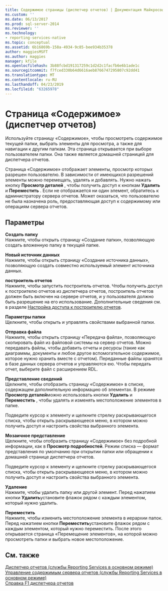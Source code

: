 ```yaml
---
title: Содержимое страницы (диспетчер отчетов) | Документация Майкрософт
ms.custom: ''
ms.date: 06/13/2017
ms.prod: sql-server-2014
ms.reviewer: ''
ms.technology:
- reporting-services-native
ms.topic: conceptual
ms.assetid: 6b16869b-158a-4934-9c85-bee934b35378
author: maggiesMSFT
ms.author: maggies
manager: kfile
ms.openlocfilehash: 3b88fcbd191317259c1d2d2c1facfb6e6b1ade1c
ms.sourcegitcommit: f7fced330b64d6616aeb8766747295807c92dd41
ms.translationtype: MT
ms.contentlocale: ru-RU
ms.lasthandoff: 04/23/2019
ms.locfileid: "63265978"
---
```

# <a name="contents-page-report-manager"></a>Страница «Содержимое» (диспетчер отчетов)
  Используйте страницу «Содержимое», чтобы просмотреть содержимое текущей папки, выбрать элементы для просмотра, а также для навигации к другим папкам. Эта страница открывается при выборе пользователем папки. Она также является домашней страницей для диспетчера отчетов.  
  
 Страница «Содержимое» отображает элементы, просмотр которых разрешен пользователю. В зависимости от имеющихся разрешений элементы можно перемещать, удалять и добавлять. Нужно нажать кнопку **Просмотр деталей** , чтобы получить доступ к кнопкам **Удалить** и **Переместить** . Если не отображается ни один элемент, обратитесь к администратору сервера отчетов. Может оказаться, что пользователю не была назначена роль, предоставляющая доступ к содержимому или операциям сервера отчетов.  
  
## <a name="options"></a>Параметры  
 **Создать папку**  
 Нажмите, чтобы открыть страницу «Создание папки», позволяющую создать вложенную папку в текущей папке.  
  
 **Новый источник данных**  
 Нажмите, чтобы открыть страницу «Создание источника данных», позволяющую создать совместно используемый элемент источника данных.  
  
 **построитель отчетов**  
 Нажмите, чтобы запустить построитель отчетов. Чтобы получить доступ к построителю отчетов из диспетчера отчетов, построитель отчетов должен быть включен на сервере отчетов, и у пользователя должно быть разрешение на его использование. Дополнительные сведения см. в разделе [Настройка доступа к построителю отчетов](report-server/configure-report-builder-access.md).  
  
 **Параметры папки**  
 Щелкните, чтобы открыть и управлять свойствами выбранной папки.  
  
 **Отправка файла**  
 Нажмите, чтобы открыть страницу «Передача файла», позволяющую скопировать файл из файловой системы на сервер отчетов. Можно передавать файлы, чтобы добавить отчеты и ресурсы (такие как диаграммы, документы и любое другое вспомогательное содержимое, которое нужно хранить вместе с отчетом). Переданные файлы хранятся в базе данных сервера отчетов и управляются ею. Чтобы передать отчет, выберите файл с расширением RDL.  
  
 **Представление сведений**  
 Щелкните, чтобы отобразить страницу «Содержимое» в списке, содержащем дополнительную информацию об элементах. В режиме **Просмотр деталей**можно использовать кнопки **Удалить** и **Переместить** , чтобы удалять и изменять местоположение элементов в папке.  
  
 Подведите курсор к элементу и щелкните стрелку раскрывающегося списка, чтобы открыть раскрывающееся меню, в котором можно получить доступ и настроить свойства выбранного элемента.  
  
 **Мозаичное представление**  
 Щелкните, чтобы отобразить страницу «Содержимое» без подробной информации, как в **Просмотр подробностей**. Режим списка — формат представления по умолчанию при открытии папки или обращении к домашней странице диспетчера отчетов.  
  
 Подведите курсор к элементу и щелкните стрелку раскрывающегося списка, чтобы открыть раскрывающееся меню, в котором можно получить доступ и настроить свойства выбранного элемента.  
  
 **Удаление**  
 Нажмите, чтобы удалить папку или другой элемент. Перед нажатием кнопки **Удалить**установите флажок рядом с каждым элементом, который нужно удалить.  
  
 **Переместить**  
 Нажмите, чтобы изменить местоположение элемента в иерархии папок. Перед нажатием кнопки **Переместить**установите флажок рядом с каждым элементом, который нужно переместить. После этого открывается страница «Перемещение элементов», на которой можно просмотреть папки и выбрать новое местоположение.  
  
## <a name="see-also"></a>См. также  
 [Диспетчер отчетов (службы Reporting Services в основном режиме)](../../2014/reporting-services/report-manager-ssrs-native-mode.md)   
 [Управление содержимым сервера отчетов (службы Reporting Services в основном режиме)](report-server/report-server-content-management-ssrs-native-mode.md)   
 [Справка F1 диспетчера отчетов](../../2014/reporting-services/report-manager-f1-help.md)  
  
  
